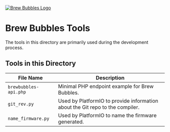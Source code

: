 [![Brew Bubbles Logo](https://i1.wp.com/www.brewbubbles.com/wp-content/uploads/2019/08/BB-full-logo.png "Brew Bubbles")](http://www.brewbubbles.com/)

# Brew Bubbles Tools

The tools in this directory are primarily used during the development process.

## Tools in this Directory

**File Name**|**Description**
-----|-----
`brewbubbles-api.php`| Minimal PHP endpoint example for Brew Bubbles.
`git_rev.py`| Used by PlatformIO to provide information about the Git repo to the compiler.
`name_firmware.py`| Used by PlatformIO to name the firmware generated.
